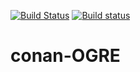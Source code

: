 [![Build Status](https://travis-ci.org/sixten-hilborn/conan-ogre.svg?branch=stable%2F1.12.7)](https://travis-ci.org/sixten-hilborn/conan-ogre)
[![Build status](https://ci.appveyor.com/api/projects/status/8648vfxw5ukvh4ea/branch/stable/1.12.7?svg=true)](https://ci.appveyor.com/project/sixten-hilborn/conan-ogre/branch/stable/1.12.7)

# conan-OGRE
